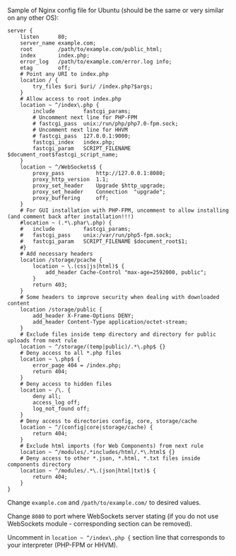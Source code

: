 Sample of Nginx config file for Ubuntu (should be the same or very similar on any other OS):
```
server {
	listen		80;
	server_name	example.com;
	root		/path/to/example.com/public_html;
	index		index.php;
	error_log	/path/to/example.com/error.log info;
	etag		off;
	# Point any URI to index.php
	location / {
		try_files $uri $uri/ /index.php?$args;
	}
	# Allow access to root index.php
	location ~ ^/index\.php {
		include			fastcgi_params;
		# Uncomment next line for PHP-FPM
		# fastcgi_pass	unix:/run/php/php7.0-fpm.sock;
		# Uncomment next line for HHVM
		# fastcgi_pass	127.0.0.1:9000;
		fastcgi_index	index.php;
		fastcgi_param	SCRIPT_FILENAME $document_root$fastcgi_script_name;
	}
	location ~ ^/WebSockets$ {
		proxy_pass			http://127.0.0.1:8080;
		proxy_http_version	1.1;
		proxy_set_header	Upgrade $http_upgrade;
		proxy_set_header	Connection	"upgrade";
		proxy_buffering		off;
	}
	# For GUI installation with PHP-FPM, uncomment to allow installing (and comment back after installation!!!)
	#location ~ (.*\.phar\.php) {
	#	include			fastcgi_params;
	#	fastcgi_pass	unix:/var/run/php5-fpm.sock;
	#	fastcgi_param	SCRIPT_FILENAME $document_root$1;
	#}
	# Add necessary headers
	location /storage/pcache {
		location ~ \.(css|js|html)$ {
			add_header Cache-Control "max-age=2592000, public";
		}
		return 403;
	}
	# Some headers to improve security when dealing with downloaded content
	location /storage/public {
		add_header X-Frame-Options DENY;
		add_header Content-Type application/octet-stream;
	}
	# Exclude files inside temp directory and directory for public uploads from next rule
	location ~ ^/storage/(temp|public)/.*\.php$ {}
	# Deny access to all *.php files
	location ~ \.php$ {
		error_page 404 = /index.php;
		return 404;
	}
	# Deny access to hidden files
	location ~ /\. {
		deny all;
		access_log off;
		log_not_found off;
	}
	# Deny access to directories config, core, storage/cache
	location ~ ^/(config|core|storage/cache) {
		return 404;
	}
	# Exclude html imports (for Web Components) from next rule
	location ~ ^/modules/.*includes/html/.*\.html$ {}
	# Deny access to other *.json, *.html, *.txt files inside components directory
	location ~ ^/modules/.*\.(json|html|txt)$ {
		return 404;
	}
}
```
Change `example.com` and `/path/to/example.com/` to desired values.

Change `8080` to port where WebSockets server stating (if you do not use WebSockets module - corresponding section can be removed).

Uncomment in `location ~ ^/index\.php {` section line that corresponds to your interpreter (PHP-FPM or HHVM).
